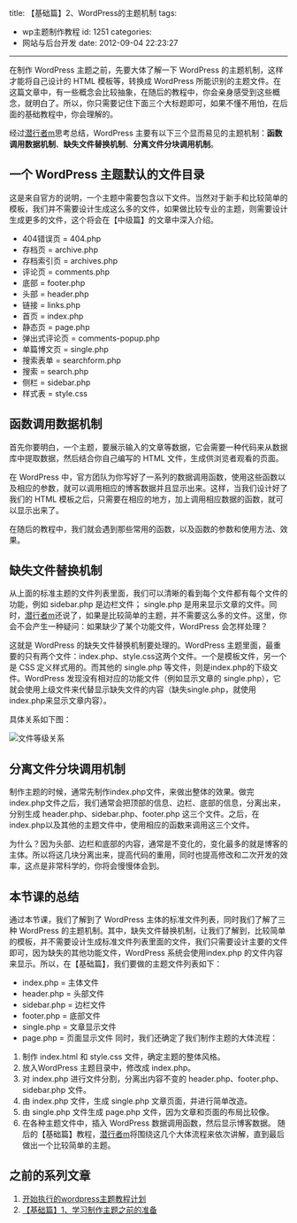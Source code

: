 title: 【基础篇】2、WordPress的主题机制
tags:
  - wp主题制作教程
id: 1251
categories:
  - 网站与后台开发
date: 2012-09-04 22:23:27
---

在制作 WordPress 主题之前，先要大体了解一下 WordPress 的主题机制，这样才能将自己设计的 HTML 模板等，转换成 WordPress 所能识别的主题文件。在这篇文章中，有一些概念会比较抽象，在随后的教程中，你会亲身感受到这些概念，就明白了。所以，你只需要记住下面三个大标题即可，如果不懂不用怕，在后面的基础教程中，你会理解的。

经过[潜行者m](http://www.qianxingzhem.com)思考总结，WordPress 主要有以下三个显而易见的主题机制：**函数调用数据机制**、**缺失文件替换机制**、**分离文件分块调用机制**。

## 一个 WordPress 主题默认的文件目录

这是来自官方的说明，一个主题中需要包含以下文件。当然对于新手和比较简单的模板，我们并不需要设计生成这么多的文件，如果做比较专业的主题，则需要设计生成更多的文件，这个将会在【中级篇】的文章中深入介绍。

*   404错误页 = 404.php
*   存档页 = archive.php
*   存档索引页 = archives.php
*   评论页 = comments.php
*   底部 = footer.php
*   头部 = header.php
*   链接 = links.php
*   首页 = index.php
*   静态页 = page.php
*   弹出式评论页 = comments-popup.php
*   单篇博文页 = single.php
*   搜索表单 = searchform.php
*   搜索 = search.php
*   侧栏 = sidebar.php
*   样式表 = style.css

## 函数调用数据机制

首先你要明白，一个主题，要展示输入的文章等数据，它会需要一种代码来从数据库中提取数据，然后结合你自己编写的 HTML 文件，生成供浏览者观看的页面。

在 WordPress 中，官方团队为你写好了一系列的数据调用函数，使用这些函数以及相应的参数，就可以调用相应的博客数据并且显示出来。这样，当我们设计好了我们的 HTML 模板之后，只需要在相应的地方，加上调用相应数据的函数，就可以显示出来了。

在随后的教程中，我们就会遇到那些常用的函数，以及函数的参数和使用方法、效果。

## 缺失文件替换机制

从上面的标准主题的文件列表里面，我们可以清晰的看到每个文件都有每个文件的功能，例如 sidebar.php 是边栏文件； single.php 是用来显示文章的文件。同时，[潜行者m](http://www.qianxingzhem.com)还说了，如果是比较简单的主题，并不需要这么多的文件。这里，你会不会产生一种疑问：如果缺少了某个功能文件，WordPress 会怎样处理？

这就是 WordPress 的缺失文件替换机制要处理的。WordPress 主题里面，最重要的只有两个文件：index.php、style.css这两个文件。一个是模板文件，另一个是 CSS 定义样式用的。而其他的 single.php 等文件，则是index.php的下级文件。WordPress 发现没有相对应的功能文件（例如显示文章的 single.php），它就会使用上级文件来代替显示缺失文件的内容（缺失single.php，就使用index.php来显示文章内容）。

具体关系如下图：

![](http://qxzm-img.b0.upaiyun.com/blog/2012/02/wpstruct.png "文件等级关系")

## 分离文件分块调用机制

制作主题的时候，通常先制作index.php文件，来做出整体的效果。做完index.php文件之后，我们通常会把顶部的信息、边栏、底部的信息，分离出来，分别生成 header.php、sidebar.php、footer.php 这三个文件。之后，在index.php以及其他的主题文件中，使用相应的函数来调用这三个文件。

为什么？因为头部、边栏和底部的内容，通常是不变化的，变化最多的就是博客的主体。所以将这几块分离出来，提高代码的重用，同时也提高修改和二次开发的效率，这点是非常科学的，你将会慢慢体会到。

## 本节课的总结

通过本节课，我们了解到了 WordPress 主体的标准文件列表，同时我们了解了三种 WordPress 的主题机制。其中，缺失文件替换机制，让我们了解到，比较简单的模板，并不需要设计生成标准文件列表里面的文件，我们只需要设计主要的文件即可，因为缺失的其他功能文件，WordPress 系统会使用index.php 的文件内容来显示。所以，在【基础篇】，我们要做的主题文件列表如下：

*   index.php = 主体文件
*   header.php = 头部文件
*   sidebar.php = 边栏文件
*   footer.php = 底部文件
*   single.php = 文章显示文件
*   page.php = 页面显示文件
同时，我们还确定了我们制作主题的大体流程：

1.  制作 index.html 和 style.css 文件，确定主题的整体风格。
2.  放入WordPress 主题目录中，修改成 index.php。
3.  对 index.php 进行文件分割，分离出内容不变的 header.php、footer.php、sidebar.php 文件。
4.  由 index.php 文件，生成 single.php 文章页面，并进行简单改造。
5.  由 single.php 文件生成 page.php 文件，因为文章和页面的布局比较像。
6.  在各种主题文件中，插入 WordPress 数据调用函数，然后显示博客数据。
随后的【基础篇】教程，[潜行者m](http://www.qianxingzhem.com)将围绕这几个大体流程来依次讲解，直到最后做出一个比较简单的主题。

## 之前的系列文章

1.  [开始执行的wordpress主题教程计划](http://www.qianxingzhem.com/post-1235.html)
2.  [【基础篇】1、学习制作主题之前的准备](http://www.qianxingzhem.com/post-1247.html)
&nbsp;